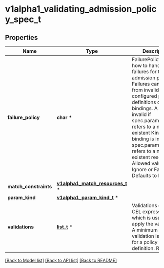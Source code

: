 # v1alpha1_validating_admission_policy_spec_t

## Properties
Name | Type | Description | Notes
------------ | ------------- | ------------- | -------------
**failure_policy** | **char \*** | FailurePolicy defines how to handle failures for the admission policy. Failures can occur from invalid or mis-configured policy definitions or bindings. A policy is invalid if spec.paramKind refers to a non-existent Kind. A binding is invalid if spec.paramRef.name refers to a non-existent resource. Allowed values are Ignore or Fail. Defaults to Fail. | [optional] 
**match_constraints** | [**v1alpha1_match_resources_t**](v1alpha1_match_resources.md) \* |  | [optional] 
**param_kind** | [**v1alpha1_param_kind_t**](v1alpha1_param_kind.md) \* |  | [optional] 
**validations** | [**list_t**](v1alpha1_validation.md) \* | Validations contain CEL expressions which is used to apply the validation. A minimum of one validation is required for a policy definition. Required. | 

[[Back to Model list]](../README.md#documentation-for-models) [[Back to API list]](../README.md#documentation-for-api-endpoints) [[Back to README]](../README.md)


